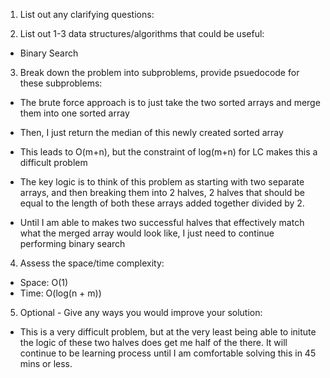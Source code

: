 1. List out any clarifying questions:


2. List out 1-3 data structures/algorithms that could be useful:
- Binary Search

3. Break down the problem into subproblems, provide psuedocode for these subproblems:
- The brute force approach is to just take the two sorted arrays and merge them into one sorted array
- Then, I just return the median of this newly created sorted array
- This leads to O(m+n), but the constraint of log(m+n) for LC makes this a difficult problem

- The key logic is to think of this problem as starting with two separate arrays, and then breaking them into 2 halves, 2 halves that should be equal to the length of both these arrays added together divided by 2. 
- Until I am able to makes two successful halves that effectively match what the merged array would look like, I just need to continue performing binary search 

4. Assess the space/time complexity:
- Space: O(1)
- Time: O(log(n + m))

5. Optional - Give any ways you would improve your solution:
- This is a very difficult problem, but at the very least being able to initute the logic of these two halves does get me half of the there. It will continue to be learning process until I am comfortable solving this in 45 mins or less. 
